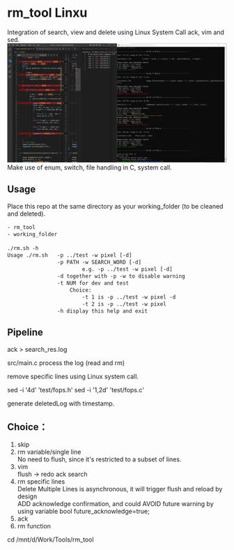 # rm_tool Linxu
Integration of search, view and delete using Linux System Call ack, vim and sed.
![del_single](./del_single.png)
Make use of enum, switch, file handling in C, system call.
## Usage
Place this repo at the same directory as your working_folder (to be cleaned and deleted).
```
- rm_tool
- working_folder

./rm.sh -h
Usage ./rm.sh   -p ../test -w pixel [-d] 
                -p PATH -w SEARCH_WORD [-d] 
                        e.g. -p ../test -w pixel [-d] 
                -d together with -p -w to disable warning 
                -t NUM for dev and test 
                    Choice: 
                        -t 1 is -p ../test -w pixel -d 
                        -t 2 is -p ../test -w pixel  
                -h display this help and exit 
```
## Pipeline
ack > search_res.log

src/main.c process the log (read and rm)

remove specific lines using Linux system call.

sed -i '4d' 'test/fops.h'
sed -i '1,2d' 'test/fops.c'

generate deletedLog with timestamp.

## Choice：
1. skip
2. rm variable/single line <br/>
    No need to flush, since it's restricted to a subset of lines.
3. vim  <br/>
    flush -> redo ack search
4. rm specific lines  <br/>
    Delete Multiple Lines is asynchronous, it will trigger flush and reload by design <br/>
    ADD acknowledge confirmation, and could AVOID future warning by using variable  bool future_acknowledge=true; <br/>
5. ack
6. rm function

cd /mnt/d/Work/Tools/rm_tool